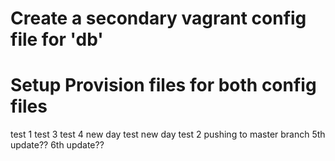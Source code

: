 

# Create a secondary vagrant config file for 'db'

# Setup Provision files for both config files

test 1
test 3
test 4
new day test
new day test 2
pushing to master branch
5th update??
6th update??
